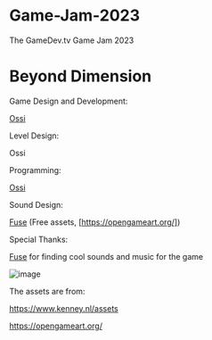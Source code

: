 # Game-Jam-2023
The GameDev.tv Game Jam 2023

# Beyond Dimension 


Game Design and Development:

[Ossi](https://github.com/Ossi05)

Level Design:

Ossi

Programming:

[Ossi](https://github.com/Ossi05)

Sound Design:

[Fuse](https://github.com/fusee1) (Free assets, [https://opengameart.org/])

Special Thanks:

[Fuse](https://github.com/fusee1) for finding cool sounds and music for the game

![image](https://github.com/Ossi05/Game-Jam-2023/assets/77546709/99eddf50-3c40-46c0-a348-2bebb19b9e80)


The assets are from:

https://www.kenney.nl/assets

https://opengameart.org/
